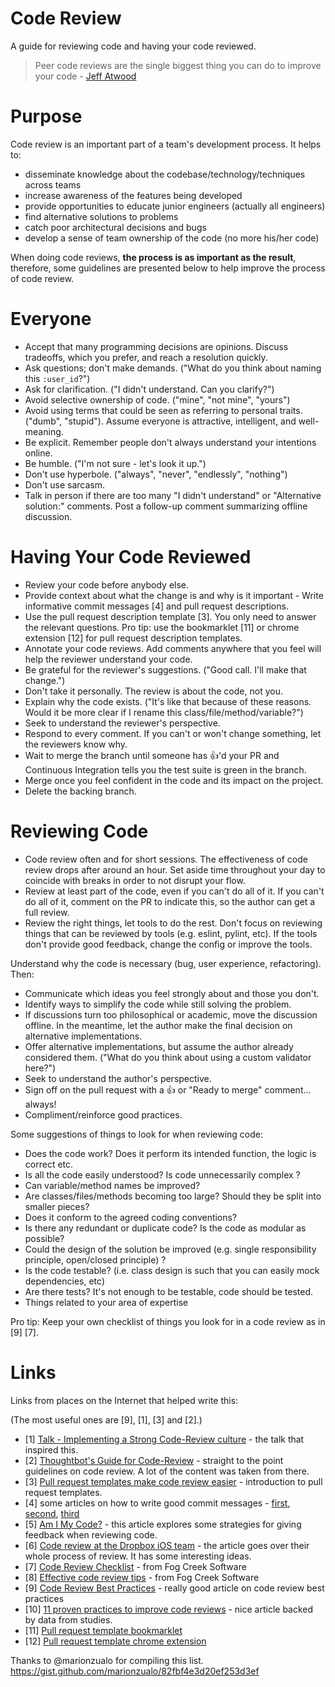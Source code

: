 # Code Review
A guide for reviewing code and having your code reviewed.

> Peer code reviews are the single biggest thing you can do to improve your code - [Jeff Atwood](http://blog.codinghorror.com/code-reviews-just-do-it/)

# Purpose
Code review is an important part of a team's development process. It helps to:

* disseminate knowledge about the codebase/technology/techniques across teams
* increase awareness of the features being developed
* provide opportunities to educate junior engineers (actually all engineers)
* find alternative solutions to problems
* catch poor architectural decisions and bugs
* develop a sense of team ownership of the code (no more his/her code)

When doing code reviews, **the process is as important as the result**, therefore, some guidelines are presented below to help improve the process of code review.

# Everyone
* Accept that many programming decisions are opinions. Discuss tradeoffs, which
you prefer, and reach a resolution quickly.
* Ask questions; don't make demands. ("What do you think about naming this
`:user_id`?")
* Ask for clarification. ("I didn't understand. Can you clarify?")
* Avoid selective ownership of code. ("mine", "not mine", "yours")
* Avoid using terms that could be seen as referring to personal traits. ("dumb",
"stupid"). Assume everyone is attractive, intelligent, and well-meaning.
* Be explicit. Remember people don't always understand your intentions online.
* Be humble. ("I'm not sure - let's look it up.")
* Don't use hyperbole. ("always", "never", "endlessly", "nothing")
* Don't use sarcasm.
* Talk in person if there are too many "I didn't understand" or "Alternative
solution:" comments. Post a follow-up comment summarizing offline discussion.

# Having Your Code Reviewed
* Review your code before anybody else.
* Provide context about what the change is and why is it important - Write informative commit messages [4] and pull request descriptions.
* Use the pull request description template [3]. You only need to answer the relevant questions. Pro tip: use the bookmarklet [11] or chrome extension [12] for pull request description templates.
* Annotate your code reviews. Add comments anywhere that you feel will help the reviewer understand your code.
* Be grateful for the reviewer's suggestions. ("Good call. I'll make that
change.")
* Don't take it personally. The review is about the code, not you.
* Explain why the code exists. ("It's like that because of these reasons. Would
it be more clear if I rename this class/file/method/variable?")
* Seek to understand the reviewer's perspective.
* Respond to every comment. If you can't or won't change something, let the reviewers know why.
* Wait to merge the branch until someone has :+1:'d your PR and Continuous Integration
tells you the test suite is green in the branch.
* Merge once you feel confident in the code and its impact on the project.
* Delete the backing branch.

# Reviewing Code
* Code review often and for short sessions. The effectiveness of code review drops after around an hour. Set aside time throughout your day to coincide with breaks in order to not disrupt your flow.
* Review at least part of the code, even if you can't do all of it. If you can't do all of it, comment on the PR to indicate this, so the author can get a full review.
* Review the right things, let tools to do the rest. Don't focus on reviewing things that can be reviewed by tools (e.g. eslint, pylint, etc). If the tools don't provide good feedback, change the config or improve the tools.

Understand why the code is necessary (bug, user experience, refactoring). Then:

* Communicate which ideas you feel strongly about and those you don't.
* Identify ways to simplify the code while still solving the problem.
* If discussions turn too philosophical or academic, move the discussion offline. In the meantime, let the
author make the final decision on alternative implementations.
* Offer alternative implementations, but assume the author already considered
them. ("What do you think about using a custom validator here?")
* Seek to understand the author's perspective.
* Sign off on the pull request with a :thumbsup: or "Ready to merge" comment... always!
* Compliment/reinforce good practices.

Some suggestions of things to look for when reviewing code:

* Does the code work? Does it perform its intended function, the logic is correct etc.
* Is all the code easily understood? Is code unnecessarily complex ?
* Can variable/method names be improved?
* Are classes/files/methods becoming too large? Should they be split into smaller pieces?
* Does it conform to the agreed coding conventions?
* Is there any redundant or duplicate code? Is the code as modular as possible?
* Could the design of the solution be improved (e.g. single responsibility principle, open/closed principle) ?
* Is the code testable? (i.e. class design is such that you can easily mock dependencies, etc)
* Are there tests? It's not enough to be testable, code should be tested.
* Things related to your area of expertise

Pro tip: Keep your own checklist of things you look for in a code review as in [9] [7].

# Links
Links from places on the Internet that helped write this:

(The most useful ones are [9], [1], [3] and [2].)

* [1] [Talk - Implementing a Strong Code-Review culture](https://www.youtube.com/watch?v=PJjmw9TRB7s) - the talk that inspired this.
* [2] [Thoughtbot's Guide for Code-Review](https://github.com/thoughtbot/guides/blob/master/code-review/README.md) - straight to the point guidelines on code review. A lot of the content was taken from there.
* [3]  [Pull request templates make code review easier](https://quickleft.com/blog/pull-request-templates-make-code-review-easier/) - introduction to pull request templates.
* [4] some articles on how to write good commit messages - [first](http://tbaggery.com/2008/04/19/a-note-about-git-commit-messages.html), [second](http://www.slideshare.net/TarinGamberini/commit-messages-goodpractices),  [third](https://wiki.openstack.org/wiki/GitCommitMessages)
* [5] [Am I My Code?](http://mfeckie.github.io/Am-I-My-Code/) - this article explores some strategies for giving feedback when reviewing code.
* [6] [Code review at the Dropbox iOS team](http://www.objc.io/issue-22/dropbox.html) - the article goes over their whole process of review. It has some interesting ideas.
* [7] [Code Review Checklist](http://blog.fogcreek.com/increase-defect-detection-with-our-code-review-checklist-example/) - from Fog Creek Software
* [8] [Effective code review tips](http://blog.fogcreek.com/effective-code-reviews-9-tips-from-a-converted-skeptic/) - from Fog Creek Software
* [9] [Code Review Best Practices](http://kevinlondon.com/2015/05/05/code-review-best-practices.html) - really good article on code review best practices
* [10] [11 proven practices to improve code reviews](http://www.ibm.com/developerworks/rational/library/11-proven-practices-for-peer-review/) - nice article backed by data from studies.
* [11] [Pull request template bookmarklet](https://quickleft.com/blog/pull-request-template-bookmarklet/)
* [12] [Pull request template chrome extension](https://github.com/sprintly/pull-request-template-chrome-extension)


Thanks to @marionzualo for compiling this list.
https://gist.github.com/marionzualo/82fbf4e3d20ef253d3ef

